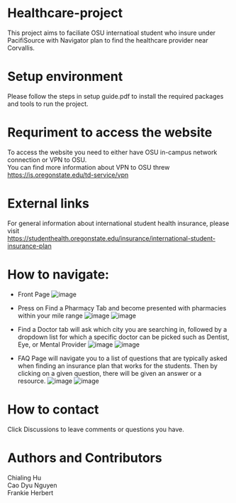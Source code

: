 # Healthcare-project
This project aims to faciliate OSU internatioal student who insure under PacifiSource with Navigator plan to find the healthcare provider near Corvallis.

# Setup environment 
Please follow the steps in setup guide.pdf to install the required packages and tools to run the project.

# Requriment to access the website
To access the website you need to either have OSU in-campus network connection or VPN to OSU.\
You can find more information about VPN to OSU threw https://is.oregonstate.edu/td-service/vpn

# External links
For general information about international student health insurance, please visit\
https://studenthealth.oregonstate.edu/insurance/international-student-insurance-plan

# How to navigate:
* Front Page
![image](https://user-images.githubusercontent.com/91495658/226815110-f71ba568-be82-4205-a9dc-bd2de4d8ee93.png)

* Press on Find a Pharmacy Tab and become presented with pharmacies within your mile range
![image](https://user-images.githubusercontent.com/91495658/226815603-de2177c0-a932-4ec6-842e-d6a8ede0de4d.png)
![image](https://user-images.githubusercontent.com/91495658/226815674-6e007359-a0ce-435e-9e35-c45c8dc424d5.png)

* Find a Doctor tab will ask which city you are searching in, followed by a dropdown list for which a specific doctor can be picked such as Dentist, Eye, or Mental Provider
![image](https://user-images.githubusercontent.com/91495658/226816656-4ca2874b-d1c3-4777-bcce-d42cf1132f84.png)
![image](https://user-images.githubusercontent.com/91495658/226816722-201e6efd-33f3-4819-815f-92cd3dcd654c.png)

* FAQ Page will navigate you to a list of questions that are typically asked when finding an insurance plan that works for the students. Then by clicking on a given question, there will be given an answer or a resource. 
![image](https://user-images.githubusercontent.com/91495658/226816067-9b7c79a6-c892-4ee4-a659-f660dc53c629.png)
![image](https://user-images.githubusercontent.com/91495658/226816246-199c8319-1580-48f2-8d34-bf6e1ec1c97b.png)

# How to contact
Click Discussions to leave comments or questions you have.

# Authors and Contributors 
Chialing Hu\
Cao Dyu Nguyen\
Frankie Herbert

